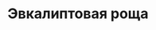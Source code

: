 ---
title: 'Эвкалиптовая роща'
location: ''
tags: [all, 2012]
categories: [brazil-by-bicycle-2012]
---